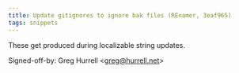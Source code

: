 ```yaml
---
title: Update gitignores to ignore bak files (REnamer, 3eaf965)
tags: snippets
---
```


These get produced during localizable string updates.

Signed-off-by: Greg Hurrell &lt;greg@hurrell.net&gt;
